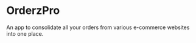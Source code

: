 # OrderzPro

An app to consolidate all your orders from various e-commerce websites into one place.
